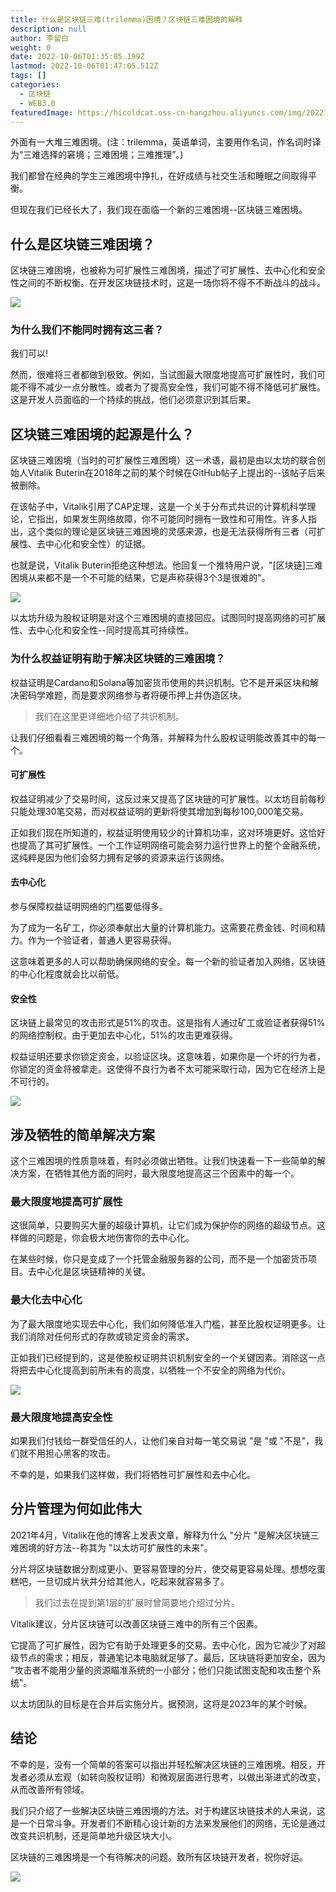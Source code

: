 ```yaml
---
title: 什么是区块链三难(trilemma)困境？区块链三难困境的解释
description: null
author: 李留白
weight: 0
date: 2022-10-06T01:35:05.199Z
lastmod: 2022-10-06T01:47:05.512Z
tags: []
categories:
  - 区块链
  - WEB3.0
featuredImage: https://hicoldcat.oss-cn-hangzhou.aliyuncs.com/img/20221006093515.png
---
```


外面有一大堆三难困境。(注：trilemma，英语单词，主要用作名词，作名词时译为“三难选择的窘境；三难困境；三难推理”。)

我们都曾在经典的学生三难困境中挣扎，在好成绩与社交生活和睡眠之间取得平衡。

但现在我们已经长大了，我们现在面临一个新的三难困境--区块链三难困境。

## 什么是区块链三难困境？

区块链三难困境，也被称为可扩展性三难困境，描述了可扩展性、去中心化和安全性之间的不断权衡。在开发区块链技术时，这是一场你将不得不不断战斗的战斗。

![](https://hicoldcat.oss-cn-hangzhou.aliyuncs.com/img/WTi64HtJST9Jh2jJzh.gif)

### 为什么我们不能同时拥有这三者？

我们可以!

然而，很难将三者都做到极致。例如，当试图最大限度地提高可扩展性时，我们可能不得不减少一点分散性。或者为了提高安全性，我们可能不得不降低可扩展性。这是开发人员面临的一个持续的挑战，他们必须意识到其后果。

## 区块链三难困境的起源是什么？

区块链三难困境（当时的可扩展性三难困境）这一术语，最初是由以太坊的联合创始人Vitalik Buterin在2018年之前的某个时候在GitHub帖子上提出的--该帖子后来被删除。

在该帖子中，Vitalik引用了CAP定理，这是一个关于分布式共识的计算机科学理论，它指出，如果发生网络故障，你不可能同时拥有一致性和可用性。许多人指出，这个类似的理论是区块链三难困境的灵感来源，也是无法获得所有三者（可扩展性、去中心化和安全性）的证据。

也就是说，Vitalik Buterin拒绝这种想法。他回复一个推特用户说，"[区块链]三难困境从来都不是一个不可能的结果，它是声称获得3个3是很难的"。

![](https://hicoldcat.oss-cn-hangzhou.aliyuncs.com/img/3o752cDjsI0SB4zdfy.gif)

以太坊升级为股权证明是对这个三难困境的直接回应。试图同时提高网络的可扩展性、去中心化和安全性--同时提高其可持续性。

### 为什么权益证明有助于解决区块链的三难困境？

权益证明是Cardano和Solana等加密货币使用的共识机制。它不是开采区块和解决密码学难题，而是要求网络参与者将硬币押上并伪造区块。

> 我们在这里更详细地介绍了共识机制。

让我们仔细看看三难困境的每一个角落，并解释为什么股权证明能改善其中的每一个。

#### 可扩展性

权益证明减少了交易时间，这反过来又提高了区块链的可扩展性。以太坊目前每秒只能处理30笔交易，而对权益证明的更新将使其增加到每秒100,000笔交易。

正如我们现在所知道的，权益证明使用较少的计算机功率，这对环境更好。这恰好也提高了其可扩展性。一个工作证明网络可能会努力运行世界上的整个金融系统，这纯粹是因为他们会努力拥有足够的资源来运行该网络。

#### 去中心化

参与保障权益证明网络的门槛要低得多。

为了成为一名矿工，你必须奉献出大量的计算机能力。这需要花费金钱、时间和精力。作为一个验证者，普通人更容易获得。

这意味着更多的人可以帮助确保网络的安全。每一个新的验证者加入网络，区块链的中心化程度就会比以前低。

#### 安全性

区块链上最常见的攻击形式是51%的攻击。这是指有人通过矿工或验证者获得51%的网络控制权。由于更加去中心化，51%的攻击更难获得。

权益证明还要求你锁定资金，以验证区块。这意味着，如果你是一个坏的行为者，你锁定的资金将被拿走。这使得不良行为者不太可能采取行动，因为它在经济上是不可行的。

![](https://hicoldcat.oss-cn-hangzhou.aliyuncs.com/img/3bSEh9XWHzYUzTk1OM.gif)

## 涉及牺牲的简单解决方案

这个三难困境的性质意味着，有时必须做出牺牲。让我们快速看一下一些简单的解决方案，在牺牲其他方面的同时，最大限度地提高这三个因素中的每一个。

### 最大限度地提高可扩展性

这很简单，只要购买大量的超级计算机，让它们成为保护你的网络的超级节点。这样做的问题是，你会极大地伤害你的去中心化。

在某些时候，你只是变成了一个托管金融服务器的公司，而不是一个加密货币项目。去中心化是区块链精神的关键。

### 最大化去中心化

为了最大限度地实现去中心化，我们如何降低准入门槛，甚至比股权证明更多。让我们消除对任何形式的存款或锁定资金的需求。

正如我们已经提到的，这是使股权证明共识机制安全的一个关键因素。消除这一点将把去中心化提高到前所未有的高度，以牺牲一个不安全的网络为代价。

![](https://hicoldcat.oss-cn-hangzhou.aliyuncs.com/img/w6pxsdH24ewG322Z2e.gif)

### 最大限度地提高安全性

如果我们付钱给一群受信任的人，让他们亲自对每一笔交易说 "是 "或 "不是"，我们就不用担心黑客的攻击。

不幸的是，如果我们这样做，我们将牺牲可扩展性和去中心化。

## 分片管理为何如此伟大

2021年4月，Vitalik在他的博客上发表文章，解释为什么 "分片 "是解决区块链三难困境的好方法--称其为 "以太坊可扩展性的未来"。

分片将区块链数据分割成更小、更容易管理的分片，使交易更容易处理。想想吃蛋糕吧，一旦切成片状并分给其他人，吃起来就容易多了。

> 我们过去在提到第1层的扩展时曾简要地介绍过分片。

Vitalik建议，分片区块链可以改善区块链三难中的所有三个因素。

它提高了可扩展性，因为它有助于处理更多的交易。去中心化，因为它减少了对超级节点的需求；相反，普通笔记本电脑就足够了。最后，区块链将更加安全，因为 "攻击者不能用少量的资源瞄准系统的一小部分；他们只能试图支配和攻击整个系统"。

以太坊团队的目标是在合并后实施分片。据预测，这将是2023年的某个时候。

## 结论

不幸的是，没有一个简单的答案可以指出并轻松解决区块链的三难困境。相反，开发者必须从宏观（如转向股权证明）和微观层面进行思考，以做出渐进式的改变，从而改善所有领域。

我们只介绍了一些解决区块链三难困境的方法。对于构建区块链技术的人来说，这是一个日常斗争。开发者们不断精心设计新的方法来发展他们的网络，无论是通过改变共识机制，还是简单地升级区块大小。

区块链的三难困境是一个有待解决的问题。致所有区块链开发者，祝你好运。

![](https://hicoldcat.oss-cn-hangzhou.aliyuncs.com/img/my.png)
